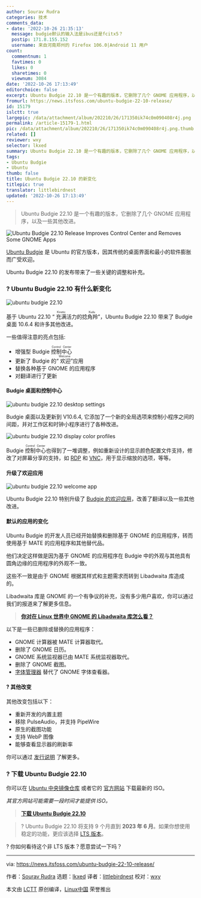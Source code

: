 ```yaml
---
author: Sourav Rudra
categories: 技术
comments_data:
- date: '2022-10-26 21:35:13'
  message: budgie默认的输入法是ibus还是fcitx5？
  postip: 171.8.155.152
  username: 来自河南郑州的 Firefox 106.0|Android 11 用户
count:
  commentnum: 1
  favtimes: 0
  likes: 0
  sharetimes: 0
  viewnum: 3084
date: '2022-10-26 17:13:49'
editorchoice: false
excerpt: Ubuntu Budgie 22.10 是一个有趣的版本，它删除了几个 GNOME 应用程序，以及一些其他改进。
fromurl: https://news.itsfoss.com/ubuntu-budgie-22-10-release/
id: 15179
islctt: true
largepic: /data/attachment/album/202210/26/171350ik74c0m090408r4j.png
permalink: /article-15179-1.html
pic: /data/attachment/album/202210/26/171350ik74c0m090408r4j.png.thumb.jpg
related: []
reviewer: wxy
selector: lkxed
summary: Ubuntu Budgie 22.10 是一个有趣的版本，它删除了几个 GNOME 应用程序，以及一些其他改进。
tags:
- Ubuntu Budgie
- Ubuntu
thumb: false
title: Ubuntu Budgie 22.10 的新变化
titlepic: true
translator: littlebirdnest
updated: '2022-10-26 17:13:49'
---
```



> 
> Ubuntu Budgie 22.10 是一个有趣的版本，它删除了几个 GNOME 应用程序，以及一些其他改进。
> 
> 
> 


![Ubuntu Budgie 22.10 Release Improves Control Center and Removes Some GNOME Apps](/data/attachment/album/202210/26/171350ik74c0m090408r4j.png)


[Ubuntu Budgie](https://ubuntubudgie.org/) 是 Ubuntu 的官方版本，因其传统的桌面界面和最小的软件膨胀而广受欢迎。


Ubuntu Budgie 22.10 的发布带来了一些关键的调整和补充。


### ? Ubuntu Budgie 22.10 有什么新变化


![ubuntu budgie 22.10](/data/attachment/album/202210/26/171351vxcxgbx6b8bix6j8.png)


基于 Ubuntu 22.10 “<ruby> 充满活力的捻角羚 <rt>  Kinetic Kudu </rt></ruby>”，Ubuntu Budgie 22.10 带来了 Budgie 桌面 10.6.4 和许多其他改进。


一些值得注意的亮点包括:


* 增强型 Budgie <ruby> 控制中心 <rt>  Control Center </rt></ruby>
* 更新了 Budgie 的“<ruby> 欢迎 <rt>  Welcome </rt></ruby>”应用
* 替换各种基于 GNOME 的应用程序
* 对翻译进行了更新


#### Budgie 桌面和控制中心


![ubuntu budgie 22.10 desktop settings](/data/attachment/album/202210/26/171352chxgjx3z35ambzx7.png)


Budgie 桌面以及更新到 V10.6.4, 它添加了一个新的全局选项来控制小程序之间的间距，并对工作区和时钟小程序进行了各种改进。


![ubuntu budgie 22.10 display color profiles](/data/attachment/album/202210/26/171352thdbasbhdm8kebbr.png)


Budgie <ruby> 控制中心 <rt>  Control Center </rt></ruby>也得到了一堆调整，例如重新设计的显示颜色配置文件支持，修改了对屏幕分享的支持，如 [RDP](https://en.wikipedia.org/wiki/Remote_Desktop_Protocol) 和 [VNC](https://en.wikipedia.org/wiki/Virtual_Network_Computing)，用于显示缩放的选项，等等。


#### 升级了欢迎应用


![ubuntu budgie 22.10 welcome app](/data/attachment/album/202210/26/171353k0vvggg2nvzjyk3f.png)


Ubuntu Budgie 22.10 特别升级了 [Budgie 的欢迎应用](https://ubuntubudgie.org/2022/02/quick-overview-of-budgie-welcome-application/)，改善了翻译以及一些其他改进。


#### 默认的应用的变化


Ubuntu Budgie 的开发人员已经开始替换和删除基于 GNOME 的应用程序，转而使用基于 MATE 的应用程序和其他替代品。


他们决定这样做是因为基于 GNOME 的应用程序在 Budgie 中的外观与其他具有圆角边缘的应用程序的外观不一致。


这些不一致是由于 GNOME 根据其样式和主题需求而转到 Libadwaita 库造成的。


Libadwaita 库是 GNOME 的一个有争议的补充，没有多少用户喜欢，你可以通过我们的报道来了解更多信息。



> 
> **[你对在 Linux 世界中 GNOME 的 Libadwaita 库怎么看？](https://news.itsfoss.com/gnome-libadwaita-library/)**
> 
> 
> 


以下是一些已删除或替换的应用程序：


* GNOME 计算器被 MATE 计算器取代。
* 删除了 GNOME 日历。
* GNOME 系统监视器已由 MATE 系统监视器取代。
* 删除了 GNOME 截图。
* [字体管理器](https://itsfoss.com/font-manager/) 替代了 GNOME 字体查看器。


#### ?️ 其他改变


其他改变包括以下：


* 重新开发的内置主题
* 移除 PulseAudio，并支持 PipeWire
* 原生的截图功能
* 支持 WebP 图像
* 能够查看显示器的刷新率


你可以通过 [发行说明](https://ubuntubudgie.org/2022/09/ubuntu-budgie-22-10-release-notes/) 了解更多。


### ? 下载 Ubuntu Budgie 22.10


你可以在 [Ubuntu 中央镜像仓库](https://cdimage.ubuntu.com/ubuntu-budgie/releases/22.10/) 或者它的 [官方网站](https://ubuntubudgie.org/downloads/) 下载最新的 ISO。


*其官方网站可能需要一段时间才能提供 ISO。*



> 
> **[下载 Ubuntu Budgie 22.10](https://ubuntubudgie.org/downloads/)**
> 
> 
> 



> 
> ? Ubuntu Budgie 22.10 将支持 9 个月直到 **2023 年 6 月**。如果你想使用稳定的功能，更应该选择 [LTS 版本](https://itsfoss.com/long-term-support-lts/)。
> 
> 
> 


? 你如何看待这个非 LTS 版本？愿意尝试一下吗？




---


via: <https://news.itsfoss.com/ubuntu-budgie-22-10-release/>


作者：[Sourav Rudra](https://news.itsfoss.com/author/sourav/) 选题：[lkxed](https://github.com/lkxed) 译者：[littlebirdnest](https://github.com/littlebirdnest) 校对：[wxy](https://github.com/wxy)


本文由 [LCTT](https://github.com/LCTT/TranslateProject) 原创编译，[Linux中国](https://linux.cn/) 荣誉推出